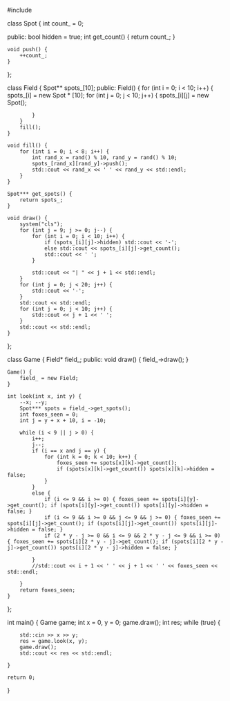 #include <iostream>

class Spot {
	int count_ = 0;

public:
	bool hidden = true;
	int get_count() {
		return count_;
	}

	void push() {
		++count_;
	}
};

class Field {
	Spot** spots_[10];
public:
	Field() {
		for (int i = 0; i < 10; i++) {
			spots_[i] = new Spot * [10];
			for (int j = 0; j < 10; j++) {
				spots_[i][j] = new Spot();

			}
		}
		fill();
	}

	void fill() {
		for (int i = 0; i < 8; i++) {
			int rand_x = rand() % 10, rand_y = rand() % 10;
			spots_[rand_x][rand_y]->push();
			std::cout << rand_x << ' ' << rand_y << std::endl;
		}
	}

	Spot*** get_spots() {
		return spots_;
	}

	void draw() {
		system("cls");
		for (int j = 9; j >= 0; j--) {
			for (int i = 0; i < 10; i++) {
				if (spots_[i][j]->hidden) std::cout << '-';
				else std::cout << spots_[i][j]->get_count();
				std::cout << ' ';
			}

			std::cout << "| " << j + 1 << std::endl;
		}
		for (int j = 0; j < 20; j++) {
			std::cout << '-';
		}
		std::cout << std::endl;
		for (int j = 0; j < 10; j++) {
			std::cout << j + 1 << ' ';
		}
		std::cout << std::endl;
	}
};

class Game {
	Field* field_;
public:
	void draw() {
		field_->draw();
	}

	Game() {
		field_ = new Field;
	}

	int look(int x, int y) {
		--x; --y;
		Spot*** spots = field_->get_spots();
		int foxes_seen = 0;
		int j = y + x + 10, i = -10;

		while (i < 9 || j > 0) {
			i++;
			j--;
			if (i == x and j == y) {
				for (int k = 0; k < 10; k++) {
					foxes_seen += spots[x][k]->get_count();
					if (spots[x][k]->get_count()) spots[x][k]->hidden = false;
				}
			}
			else {
				if (i <= 9 && i >= 0) { foxes_seen += spots[i][y]->get_count(); if (spots[i][y]->get_count()) spots[i][y]->hidden = false; }
				if (i <= 9 && i >= 0 && j <= 9 && j >= 0) { foxes_seen += spots[i][j]->get_count(); if (spots[i][j]->get_count()) spots[i][j]->hidden = false; }
				if (2 * y - j >= 0 && i <= 9 && 2 * y - j <= 9 && i >= 0) { foxes_seen += spots[i][2 * y - j]->get_count(); if (spots[i][2 * y - j]->get_count()) spots[i][2 * y - j]->hidden = false; }

			}
			//std::cout << i + 1 << ' ' << j + 1 << ' ' << foxes_seen << std::endl;

		}
		return foxes_seen;
	}
};

int main()
{
	Game game;
	int x = 0, y = 0;
	game.draw();
	int res;
	while (true) {

		std::cin >> x >> y;
		res = game.look(x, y);
		game.draw();
		std::cout << res << std::endl;

	}

	return 0;
}
